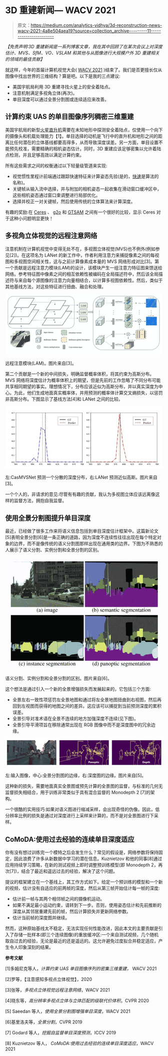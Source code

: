 # 3D 重建新闻— WACV 2021

> 原文：<https://medium.com/analytics-vidhya/3d-reconstruction-news-wacv-2021-4a8e504aea19?source=collection_archive---------11----------------------->

*【免责声明:3D 重建新闻是一系列博客文章，我在其中回顾了在某次会议上对深度估计、MVS、SfM、VO、VSLAM 和其他与从图像进行大规模户外 3D 重建相关的领域的最佳贡献】*

就这样，今年的首届计算机视觉大会( [WACV 2021](http://wacv2021.thecvf.com/home) )结束了。我们是否更擅长仅从图像中找出世界的三维结构？算是吧。以下是我的三点建议:

*   美国宇航局利用 3D 重建寻找火星上的安全着陆点。
*   注意机制满足多视角立体(再次)。
*   单目深度可以通过全景分割图或连续适应来改善。

## 计算约束 UAS 的单目图像序列稠密三维重建

美国宇航局的新型[火星直升机](https://mars.nasa.gov/technology/helicopter/)需要在未知地形中探测安全着陆点，仅使用一个向下的摄像头和机载处理能力【1】。单目选择的动机是飞行中的直升机和地形之间的距离比任何潜在的立体基线都要高得多，从而导致深度误差。另一方面，单目设置不能预先校准，需要精确的相机姿态估计。同时，3D 重建应该足够密集以允许着陆点检测，并且足够高效以满足计算约束。

所有这些需求之间的权衡通过以下轻量级管道来实现:

*   视觉惯性里程计前端通过跟踪快速特征来计算姿态先验(是的，[快速](https://en.wikipedia.org/wiki/Features_from_accelerated_segment_test)是算法的名称)。
*   关键帧从输入流中选择，并与附加的相机姿态一起收集在滑动窗口缓冲区中，这些相机姿态通过窗口束调整进行局部优化。
*   选择并校正一对关键帧，然后使用传统的立体算法来计算深度。

有趣的奖励:在 [Ceres](http://ceres-solver.org/) 、 [g2o](https://github.com/RainerKuemmerle/g2o) 和 [GTSAM](https://gtsam.org/) 之间有一个很好的比较，显示 Ceres 对于这种小问题明显更快！

## 多视角立体视觉的远程注意网络

注意机制在计算机视觉中变得无处不在，多视图立体视觉(MVS)也不例外(例如参见[2])。在这项名为 LANet 的新工作中，作者利用注意力来捕捉像素之间的每视图和多视图空间相关性，这与之前计算像素成本量的 MVS 网络形成对比[3]。第一个贡献是远程注意力模块(LAM)的设计，该模块产生一组注意力特征图来馈送给网络。参考特征图中像素之间的相互依赖性被编码在全局描述符中，然后该全局描述符与来自每个源图像的注意力向量相结合，以计算多视图依赖性。然后，类似于其他基线方法，对这些特征进行扭曲、融合和处理。

![](img/71036cfde6711dfcb89d9d669a7a6c7a.png)

远程注意模块(LAM)。图片来自[3]。

第二个贡献是一个新的中间损失，明确监督概率体积，将其约束为高斯分布。MVS 网络将深度估计为概率体积上的期望，但是先前的工作忽略了不同分布可能共享相同期望的事实。理想情况下，分布应该近似为高斯分布，并以真实深度为中心。为此，他们生成地面真实概率体，并用预测的概率体计算交叉熵损失，以惩罚非高斯分布。下图显示了基线方法[4]和 LANet 之间的比较。

![](img/76a701eb8de0a83cd7edaffb743d70d8.png)

左:CasMVSNet 预测一个分散的深度分布，右:LANet 预测近似高斯。图片来自[3]。

一个个人的，非请求的意见:尽管有有趣的贡献，我认为多视图立体应该远离像这样的监督方法，拥抱自我监督。

## 使用全景分割图提升单目深度

最近，已经做了很多工作来将语义信息包括到单目深度估计框架中。这篇新论文[5]表明全景分割[6]是一条正确的道路，因为深度不连续性往往出现在每个特定对象的边界，而不是像传统的语义分割图那样出现在通用类的边界。下图为不熟悉的人展示了语义分割、实例分割和全景分割的区别。

![](img/738834ab7bbbc660430774fb1a9b790e.png)

语义分割、实例分割和全景分割的区别。图片来自[6]。

这个想法是通过引入一个新的全景增强损失而发展起来的，它包括三个方面:

*   全景左右一致性项惩罚左全景地图和通过将左全景地图扭曲到右视图，然后再回到左视图而获得的地图之间的差异。这应该可以捕捉到当前预测深度的累积误差。
*   全景引导对准术语在全景不连续的地方加强深度不连续(见下图)。
*   全景引导平滑项旨在移除通常出现在 RGB 图像中而不是深度图中的冗余边缘。

![](img/f6616be3019aae9dd058cb4f7770403f.png)

左:输入图像，中心:全景分割图的边缘，右:深度图的边缘。图片来自[5]。

这种新的损失，需要地面真实全景图或预先计算的全景图的监督，与标准的几何无监督损失相结合，用于训练非常类似于具有混合监督的 Monodepth 2 [7]的架构。

一个很酷的实用技巧:如果对语义图进行缩减采样，会出现奇怪的伪像。因此，低分辨率比例的损失是通过对深度进行上采样来计算的，而不是对全景图进行下采样。

## CoMoDA:使用过去经验的连续单目深度适应

你有没有想过训练完一个模特之后会发生什么？常见的假设是，网络参数将保持固定，因此浪费了许多从新数据中学习的潜在信息。Kuznietzov 和他的同事[8]通过应用持续学习策略，在新的测试视频上即时调整预训练模型(即 Monodepth 2，再次[7])，结合了最近和遥远过去的经验，解决了这个问题。

提议的框架建立在一个基线上，其工作方式如下。给定一个预训练的模型和一个新的视频，估计没有自适应的前两帧的深度，然后从第三帧开始估计每一帧的深度:

*   估计前一帧与其两个相邻帧之间的摄像机运动。
*   如果不满足最小运动约束，请转到下一步。否则，使用姿态估计和先前推断的深度从其邻居重建先前的帧，然后计算损失并更新网络参数。
*   估计当前帧的深度图并继续。

然而，这种原始基线太不稳定，无法实现任何性能改进，因此本文的主要贡献是引入了存储一批样本(即三个连续图像)的重放缓冲区:一个来自测试视频，几个随机取自过去的经验，无论是最近的还是遥远的。这允许避免过度拟合并稳定适应，产生令人印象深刻的结果。

**参考文献**

[1]多姆尼克等人，*计算约束 UAS 单目图像序列的密集三维重建，* WACV 2021

[2]罗等，【注意感知多视点立体视觉】，2020

[3]张等，*多视点立体视觉远程注意网络*，WACV 2021

[4]晓东等，*高分辨率多视点立体与立体匹配的级联代价体积*，CVPR 2020

[5] Saeedan 等人，*使用全景分割图增强单目深度*，WACV 2021

[6]基里洛夫等，*全景分割*，CVPR 2019

[7] Godard 等人，*挖掘自监督单目深度预测*，ICCV 2019

[8] Kuznietzov 等人， *CoMoDA:使用过去经验的连续单目深度适应*，WACV 2021